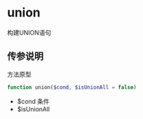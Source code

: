 # union

构建UNION语句

## 传参说明

方法原型
```php
function union($cond, $isUnionAll = false)
```

- $cond   条件
- $isUnionAll
